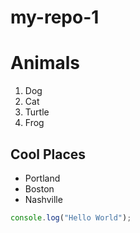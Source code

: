 # my-repo-1

# Animals

1. Dog
1. Cat
1. Turtle
1. Frog

## Cool Places

- Portland
- Boston
- Nashville

```js
console.log("Hello World");
```
